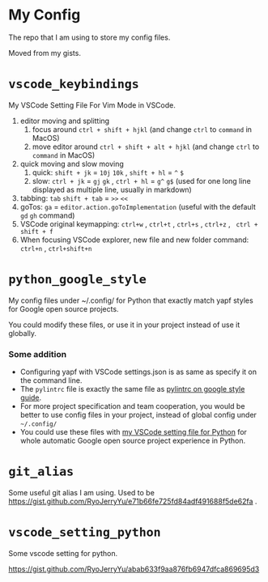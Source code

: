 # My Config

The repo that I am using to store my config files.

Moved from my gists.

# `vscode_keybindings`

My VSCode Setting File For Vim Mode in VSCode.


1. editor moving and splitting
    1. focus around `ctrl + shift + hjkl` (and change `ctrl` to `command` in MacOS)
    2. move editor around `ctrl + shift + alt + hjkl` (and change `ctrl` to `command` in MacOS)
2. quick moving and slow moving
    1. quick: `shift + jk` = `10j` `10k` , `shift + hl` = `^` `$`
    2. slow: `ctrl + jk` = `gj` `gk` , `ctrl + hl` = `g^` `g$` (used for one long line displayed as multiple line, usually in markdown)
3. tabbing: `tab` `shift + tab` = `>>` `<<`
4. goTos: `ga` = `editor.action.goToImplementation` (useful with the default `gd` `gh` command)
5. VSCode original keymapping: `ctrl+w` , `ctrl+t` , `ctrl+s` , `ctrl+z` , ` ctrl + shift + f`
6. When focusing VSCode explorer, new file and new folder command: `ctrl+n` , `ctrl+shift+n`


# `python_google_style`

My config files under ~/.config/ for Python that exactly match yapf styles for Google open source projects.

You could modify these files, or use it in your project instead of use it globally.

### Some addition

- Configuring yapf with VSCode settings.json is as same as specify it on the command line.
- The `pylintrc` file is exactly the same file as [pylintrc on google style guide](https://google.github.io/styleguide/pylintrc).
- For more project specification and team cooperation, you would be better to use config files in your project, instead of 
  global config under `~/.config/`
- You could use these files with [my VSCode setting file for Python](https://gist.github.com/RyoJerryYu/abab633f9aa876fb6947dfca869695d3) for whole automatic Google open source project experience in Python.

# `git_alias`

Some useful git alias I am using. Used to be https://gist.github.com/RyoJerryYu/e71b66fe725fd84adf491688f5de62fa .

# `vscode_setting_python`

Some vscode setting for python.

https://gist.github.com/RyoJerryYu/abab633f9aa876fb6947dfca869695d3
